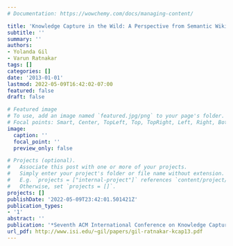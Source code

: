 ```yaml
---
# Documentation: https://wowchemy.com/docs/managing-content/

title: 'Knowledge Capture in the Wild: A Perspective from Semantic Wiki Communities'
subtitle: ''
summary: ''
authors:
- Yolanda Gil
- Varun Ratnakar
tags: []
categories: []
date: '2013-01-01'
lastmod: 2022-05-09T16:42:02-07:00
featured: false
draft: false

# Featured image
# To use, add an image named `featured.jpg/png` to your page's folder.
# Focal points: Smart, Center, TopLeft, Top, TopRight, Left, Right, BottomLeft, Bottom, BottomRight.
image:
  caption: ''
  focal_point: ''
  preview_only: false

# Projects (optional).
#   Associate this post with one or more of your projects.
#   Simply enter your project's folder or file name without extension.
#   E.g. `projects = ["internal-project"]` references `content/project/deep-learning/index.md`.
#   Otherwise, set `projects = []`.
projects: []
publishDate: '2022-05-09T23:42:01.501421Z'
publication_types:
- '1'
abstract: ''
publication: '*Seventh ACM International Conference on Knowledge Capture (K-CAP)*'
url_pdf: http://www.isi.edu/~gil/papers/gil-ratnakar-kcap13.pdf
---
```

